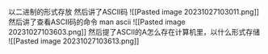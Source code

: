 以二进制的形式存放
然后讲了ASCII码
![[Pasted image 20231027103011.png]]
然后讲了查看ASCII码的命令
man ascii
![[Pasted image 20231027103603.png]]
然后提了ASCII的A怎么存在计算机里，以什么形式存储
![[Pasted image 20231027103613.png]]
